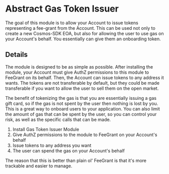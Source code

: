 # Abstract Gas Token Issuer
The goal of this module is to allow your Account to issue tokens representing a fee-grant from the Account. This can be used not only to create a new Cosmos-SDK EOA, but also for allowing the user to use gas on your Account's behalf. You essentially can give them an onboarding token.

## Details
The module is designed to be as simple as possible. After installing the module, your Account must give AuthZ permissions to this module to FeeGrant on its behalf. Then, the Account can issue tokens to any address it wants. The tokens are not transferable by default, but they could be made transferable if you want to allow the user to sell them on the open market.

The benefit of tokenizing the gas is that you are essentially issuing a gas gift card, so if the gas is not spent by the user then nothing is lost by you. This is a great way to onboard users to your application. You can also limit the amount of gas that can be spent by the user, so you can control your risk, as well as the specific calls that can be made.

1. Install Gas Token Issuer Module
2. Give AuthZ permissions to the module to FeeGrant on your Account's behalf
3. Issue tokens to any address you want
4. The user can spend the gas on your Account's behalf

The reason that this is better than plain ol' FeeGrant is that it's more trackable and easier to manage.
